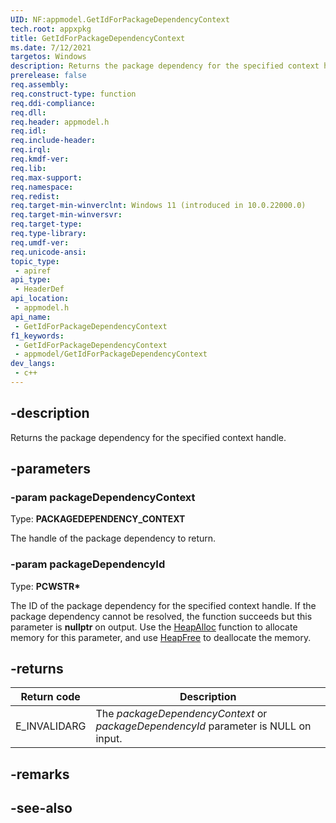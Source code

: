 ```yaml
---
UID: NF:appmodel.GetIdForPackageDependencyContext
tech.root: appxpkg
title: GetIdForPackageDependencyContext
ms.date: 7/12/2021
targetos: Windows
description: Returns the package dependency for the specified context handle.
prerelease: false
req.assembly: 
req.construct-type: function
req.ddi-compliance: 
req.dll: 
req.header: appmodel.h
req.idl: 
req.include-header: 
req.irql: 
req.kmdf-ver: 
req.lib: 
req.max-support: 
req.namespace: 
req.redist: 
req.target-min-winverclnt: Windows 11 (introduced in 10.0.22000.0)
req.target-min-winversvr: 
req.target-type: 
req.type-library: 
req.umdf-ver: 
req.unicode-ansi: 
topic_type:
 - apiref
api_type:
 - HeaderDef
api_location:
 - appmodel.h
api_name:
 - GetIdForPackageDependencyContext
f1_keywords:
 - GetIdForPackageDependencyContext
 - appmodel/GetIdForPackageDependencyContext
dev_langs:
 - c++
---
```


## -description

Returns the package dependency for the specified context handle.

## -parameters

### -param packageDependencyContext

Type: <b>PACKAGEDEPENDENCY_CONTEXT</b>

The handle of the package dependency to return.

### -param packageDependencyId

Type: <b>PCWSTR*</b>

The ID of the package dependency for the specified context handle. If the package dependency cannot be resolved, the function succeeds but this parameter is **nullptr** on output. Use the [HeapAlloc](/windows/win32/api/heapapi/nf-heapapi-heapalloc) function to allocate memory for this parameter, and use [HeapFree](/windows/win32/api/heapapi/nf-heapapi-heapfree) to deallocate the memory.

## -returns

| Return code | Description |
|-------------|-------------|
| E_INVALIDARG | The *packageDependencyContext* or *packageDependencyId* parameter is NULL on input. |

## -remarks

## -see-also
